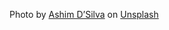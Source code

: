 Photo by <a href="https://unsplash.com/@randomlies?utm_content=creditCopyText&utm_medium=referral&utm_source=unsplash">Ashim D’Silva</a> on <a href="https://unsplash.com/photos/P8gLaJ-PZL0?utm_content=creditCopyText&utm_medium=referral&utm_source=unsplash">Unsplash</a>
  